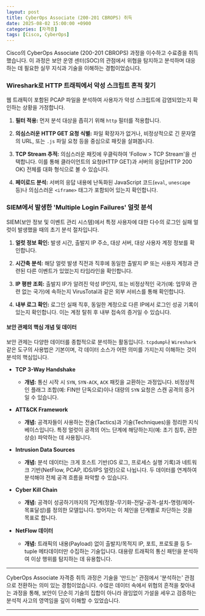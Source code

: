 ```yaml
---
layout: post
title: CyberOps Associate (200-201 CBROPS) 취득
date: 2025-08-02 15:00:00 +0900
categories: [자격증]
tags: [Cisco, CyberOps]
---
```

Cisco의 CyberOps Associate (200-201 CBROPS) 과정을 이수하고 수료증을 취득했습니다. 이 과정은 보안 운영 센터(SOC)의 관점에서 위협을 탐지하고 분석하며 대응하는 데 필요한 실무 지식과 기술을 이해하는 경험이었습니다.

### Wireshark로 HTTP 트래픽에서 악성 스크립트 흔적 찾기

웹 트래픽이 포함된 PCAP 파일을 분석하여 사용자가 악성 스크립트에 감염되었는지 확인하는 상황을 가정합니다.

1.  **필터 적용:** 먼저 분석 대상을 좁히기 위해 `http` 필터를 적용합니다.

2.  **의심스러운 HTTP GET 요청 식별:** 파일 확장자가 없거나, 비정상적으로 긴 문자열의 URL, 또는 `.js` 파일 요청 등을 중심으로 패킷을 살펴봅니다.

3.  **TCP Stream 추적:** 의심스러운 패킷에 우클릭하여 'Follow > TCP Stream'을 선택합니다. 이를 통해 클라이언트의 요청(HTTP GET)과 서버의 응답(HTTP 200 OK) 전체를 대화 형식으로 볼 수 있습니다.

4.  **페이로드 분석:** 서버의 응답 내용에 난독화된 JavaScript 코드(`eval`, `unescape` 등)나 의심스러운 `<iframe>` 태그가 포함되어 있는지 확인합니다.

### SIEM에서 발생한 'Multiple Login Failures' 얼럿 분석

SIEM(보안 정보 및 이벤트 관리 시스템)에서 특정 사용자에 대한 다수의 로그인 실패 얼럿이 발생했을 때의 초기 분석 절차입니다.

1.  **얼럿 정보 확인:** 발생 시간, 출발지 IP 주소, 대상 서버, 대상 사용자 계정 정보를 확인합니다.

2.  **시간축 분석:** 해당 얼럿 발생 직전과 직후에 동일한 출발지 IP 또는 사용자 계정과 관련된 다른 이벤트가 있었는지 타임라인을 확인합니다.

3.  **IP 평판 조회:** 출발지 IP가 알려진 악성 IP인지, 또는 비정상적인 국가(예: 업무와 관련 없는 국가)에 속하는지 VirusTotal과 같은 외부 서비스를 통해 확인합니다.

4.  **내부 로그 확인:** 로그인 실패 직후, 동일한 계정으로 다른 IP에서 로그인 성공 기록이 있는지 확인합니다. 이는 계정 탈취 후 내부 접속의 증거일 수 있습니다.

#### 보안 관제의 핵심 개념 및 데이터

보안 관제는 다양한 데이터를 종합적으로 분석하는 활동입니다. `tcpdump`나 `Wireshark` 같은 도구의 사용법은 기본이며, 각 데이터 소스가 어떤 의미를 가지는지 이해하는 것이 분석의 핵심입니다.

*   **TCP 3-Way Handshake**
    *   **개념:** 통신 시작 시 `SYN`, `SYN-ACK`, `ACK` 패킷을 교환하는 과정입니다. 비정상적인 플래그 조합(예: FIN만 단독으로)이나 대량의 `SYN` 요청은 스캔 공격의 증거일 수 있습니다.

*   **ATT&CK Framework**
    *   **개념:** 공격자들이 사용하는 전술(Tactics)과 기술(Techniques)을 정리한 지식 베이스입니다. 특정 얼럿이 공격의 어느 단계에 해당하는지(예: 초기 침투, 권한 상승) 파악하는 데 사용됩니다.

*   **Intrusion Data Sources**
    *   **개념:** 분석 데이터는 크게 호스트 기반(OS 로그, 프로세스 실행 기록)과 네트워크 기반(NetFlow, PCAP, IDS/IPS 얼럿)으로 나뉩니다. 두 데이터를 연계하여 분석해야 전체 공격 흐름을 파악할 수 있습니다.

*   **Cyber Kill Chain**
    *   **개념:** 공격이 성공하기까지의 7단계(정찰-무기화-전달-공격-설치-명령/제어-목표달성)를 정의한 모델입니다. 방어자는 이 체인을 단계별로 차단하는 것을 목표로 합니다.

*   **NetFlow 데이터**
    *   **개념:** 트래픽의 내용(Payload) 없이 출발지/목적지 IP, 포트, 프로토콜 등 5-tuple 메타데이터만 수집하는 기술입니다. 대용량 트래픽의 통신 패턴을 분석하여 이상 행위를 탐지하는 데 유용합니다.

---

CyberOps Associate 자격증 취득 과정은 기술을 '만드는' 관점에서 '분석하는' 관점으로 전환하는 의미 있는 경험이었습니다. 수많은 데이터 속에서 위협의 흔적을 찾아내는 과정을 통해, 보안이 단순히 기술의 집합이 아니라 끊임없이 가설을 세우고 검증하는 분석적 사고의 영역임을 깊이 이해할 수 있었습니다.


<hr class="short-rule">




